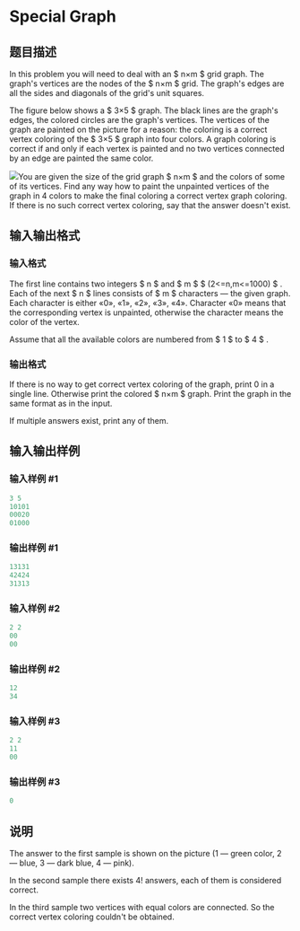 # Special Graph

## 题目描述

In this problem you will need to deal with an $ n×m $ grid graph. The graph's vertices are the nodes of the $ n×m $ grid. The graph's edges are all the sides and diagonals of the grid's unit squares.

The figure below shows a $ 3×5 $ graph. The black lines are the graph's edges, the colored circles are the graph's vertices. The vertices of the graph are painted on the picture for a reason: the coloring is a correct vertex coloring of the $ 3×5 $ graph into four colors. A graph coloring is correct if and only if each vertex is painted and no two vertices connected by an edge are painted the same color.

![](https://cdn.luogu.com.cn/upload/vjudge_pic/CF435E/3bf484c3ac261bc390a50b90927cfdf12af83fc1.png)You are given the size of the grid graph $ n×m $ and the colors of some of its vertices. Find any way how to paint the unpainted vertices of the graph in 4 colors to make the final coloring a correct vertex graph coloring. If there is no such correct vertex coloring, say that the answer doesn't exist.

## 输入输出格式

### 输入格式

The first line contains two integers $ n $ and $ m $ $ (2<=n,m<=1000) $ . Each of the next $ n $ lines consists of $ m $ characters — the given graph. Each character is either «0», «1», «2», «3», «4». Character «0» means that the corresponding vertex is unpainted, otherwise the character means the color of the vertex.

Assume that all the available colors are numbered from $ 1 $ to $ 4 $ .

### 输出格式

If there is no way to get correct vertex coloring of the graph, print 0 in a single line. Otherwise print the colored $ n×m $ graph. Print the graph in the same format as in the input.

If multiple answers exist, print any of them.

## 输入输出样例

### 输入样例 #1

```cpp
3 5
10101
00020
01000

```
### 输出样例 #1

```cpp
13131
42424
31313

```
### 输入样例 #2

```cpp
2 2
00
00

```
### 输出样例 #2

```cpp
12
34

```
### 输入样例 #3

```cpp
2 2
11
00

```
### 输出样例 #3

```cpp
0

```
## 说明

The answer to the first sample is shown on the picture (1 — green color, 2 — blue, 3 — dark blue, 4 — pink).

In the second sample there exists 4! answers, each of them is considered correct.

In the third sample two vertices with equal colors are connected. So the correct vertex coloring couldn't be obtained.

